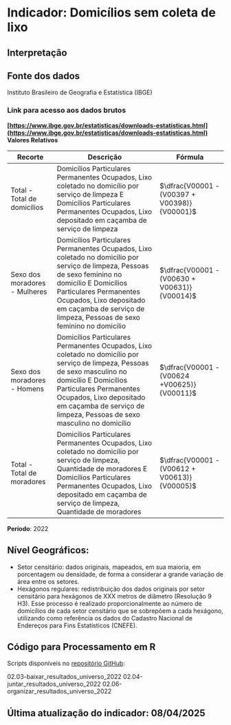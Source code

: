 # Indicador: Domicílios sem coleta de lixo

## Interpretação


## Fonte dos dados
Instituto Brasileiro de Geografia e Estatística (IBGE)

### Link para acesso aos dados brutos
**[https://www.ibge.gov.br/estatisticas/downloads-estatisticas.html](https://www.ibge.gov.br/estatisticas/downloads-estatisticas.html)**
**Valores Relativos**

|Recorte|Descrição  |Fórmula
|--|--|--|
|Total - Total de domicílios|Domicílios Particulares Permanentes Ocupados, Lixo coletado no domicílio por serviço de limpeza E Domicílios Particulares Permanentes Ocupados, Lixo depositado em caçamba de serviço de limpeza|$\dfrac{V00001 - (V00397 + V00398)}{V00001}$|
|Sexo dos moradores - Mulheres|Domicílios Particulares Permanentes Ocupados, Lixo coletado no domicílio por serviço de limpeza, Pessoas de sexo feminino no domicílio E Domicílios Particulares Permanentes Ocupados, Lixo depositado em caçamba de serviço de limpeza, Pessoas de sexo feminino no domicílio|$\dfrac{V00001 - (V00630 + V00631)}{V00014}$|
|Sexo dos moradores - Homens|Domicílios Particulares Permanentes Ocupados, Lixo coletado no domicílio por serviço de limpeza, Pessoas de sexo masculino no domicílio E Domicílios Particulares Permanentes Ocupados, Lixo depositado em caçamba de serviço de limpeza, Pessoas de sexo masculino no domicílio|$\dfrac{V00001 - (V00624 +V00625)}{V00011}$|
|Total - Total de moradores|Domicílios Particulares Permanentes Ocupados, Lixo coletado no domicílio por serviço de limpeza, Quantidade de moradores E Domicílios Particulares Permanentes Ocupados, Lixo depositado em caçamba de serviço de limpeza, Quantidade de moradores|$\dfrac{V00001 - (V00612 + V00613)}{V00005}$|

**Período**: 2022

## Nível Geográficos:

 - Setor censitário: dados originais, mapeados, em sua maioria, em porcentagem ou densidade, de forma a considerar a grande variação de área entre os setores.
 - Hexágonos regulares: redistribuição dos dados originais por setor censitário para hexágonos de XXX metros de diâmetro (Resolução 9 H3). Esse processo é realizado proporcionalmente ao número de domicílios de cada setor censitário que se sobrepõem a cada hexágono, utilizando como referência os dados do Cadastro Nacional de Endereços para Fins Estatísticos (CNEFE).

## Código para Processamento em R
Scripts disponíveis no [repositório GitHub](https://github.com/cem-usp/georedus):

02.03-baixar_resultados_universo_2022
02.04-juntar_resultados_universo_2022
02.06-organizar_resultados_universo_2022

## Última atualização do indicador: 08/04/2025

